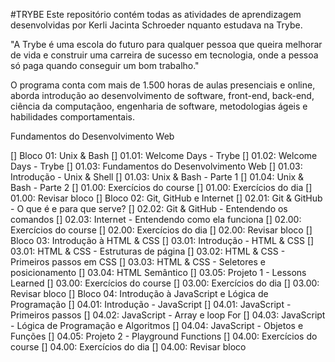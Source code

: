 #TRYBE
Este repositório contém todas as atividades de aprendizagem desenvolvidas por Kerli Jacinta Schroeder nquanto estudava na Trybe.

"A Trybe é uma escola do futuro para qualquer pessoa que queira melhorar de vida e construir uma carreira de sucesso em tecnologia, onde a pessoa só paga quando conseguir um bom trabalho."

O programa conta com mais de 1.500 horas de aulas presenciais e online, aborda introdução ao desenvolvimento de software, front-end, back-end, ciência da computaçãoo, engenharia de software, metodologias ágeis e habilidades comportamentais.

Fundamentos do Desenvolvimento Web

[] Bloco 01: Unix & Bash
	[] 01.01: Welcome Days - Trybe
	[] 01.02: Welcome Days - Trybe
 	[] 01.03: Fundamentos do Desenvolvimento Web
 	[] 01.03: Introdução - Unix & Shell
 	[] 01.03: Unix & Bash - Parte 1
 	[] 01.04: Unix & Bash - Parte 2
 	[] 01.00: Exercícios do course
 	[] 01.00: Exercícios do dia
	[] 01.00: Revisar bloco
[] Bloco 02: Git, GitHub e Internet
 	[] 02.01: Git & GitHub - O que é e para que serve?
 	[] 02.02: Git & GitHub - Entendendo os comandos
 	[] 02.03: Internet - Entendendo como ela funciona
 	[] 02.00: Exercícios do course
 	[] 02.00: Exercícios do dia
	[] 02.00: Revisar bloco
[] Bloco 03: Introdução à HTML & CSS
	[] 03.01: Introdução - HTML & CSS
 	[] 03.01: HTML & CSS - Estruturas de página
 	[] 03.02: HTML & CSS - Primeiros passos em CSS
	[] 03.03: HTML & CSS - Seletores e posicionamento
	[] 03.04: HTML Semântico
	[] 03.05: Projeto 1 - Lessons Learned
 	[] 03.00: Exercícios do course
 	[] 03.00: Exercícios do dia
	[] 03.00: Revisar bloco
[] Bloco 04: Introdução à JavaScript e Lógica de Programação
	[] 04.01: Introdução - JavaScript
 	[] 04.01: JavaScript - Primeiros passos
 	[] 04.02: JavaScript - Array e loop For
	[] 04.03: JavaScript - Lógica de Programação e Algoritmos
	[] 04.04: JavaScript - Objetos e Funções
	[] 04.05: Projeto 2 - Playground Functions
 	[] 04.00: Exercícios do course
 	[] 04.00: Exercícios do dia
	[] 04.00: Revisar bloco